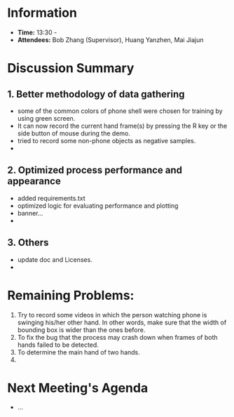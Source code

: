 # Information
- **Time:** 13:30 - 
- **Attendees:** Bob Zhang (Supervisor), Huang Yanzhen, Mai Jiajun
# Discussion Summary

## 1. Better methodology of data gathering
- some of the common colors of phone shell were chosen for training by using green screen.
- It can now record the current hand frame(s) by pressing the R key or the side button of mouse during the demo.
- tried to record some non-phone objects as negative samples.
- 
## 2. Optimized process performance and appearance
- added requirements.txt
- optimized logic for evaluating performance and plotting
- banner...
- 
## 3. Others
- update doc and Licenses.
- 
# Remaining Problems:
1. Try to record some videos in which the person watching phone is swinging his/her other hand. In other words, make sure that the width of bounding box is wider than the ones before.
2. To fix the bug that the process may crash down when frames of both hands failed to be detected.
3. To determine the main hand of two hands.
4. 
# Next Meeting's Agenda
- ...

